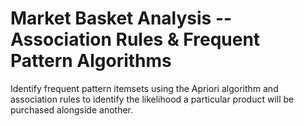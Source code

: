 # Market Basket Analysis -- Association Rules & Frequent Pattern Algorithms

Identify frequent pattern itemsets using the Apriori algorithm and association rules to identify the likelihood a particular product will be purchased alongside another.
